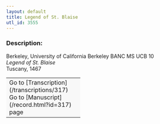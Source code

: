 ```yaml
---
layout: default
title: Legend of St. Blaise
utl_id: 3555
---
```


### Description:

Berkeley, University of California Berkeley BANC MS UCB 10<br>
_Legend of St. Blaise_<br>
Tuscany, 1467

<table border="0.5" cellpadding="1" cellspacing="1" style="width: 200px; background-color:#F8F8F8;"><tbody><tr><td>Go to [Transcription](/transcriptions/317)<br>
Go to [Manuscript](/record.html?id=317) page</td></tr></tbody></table> <br>
